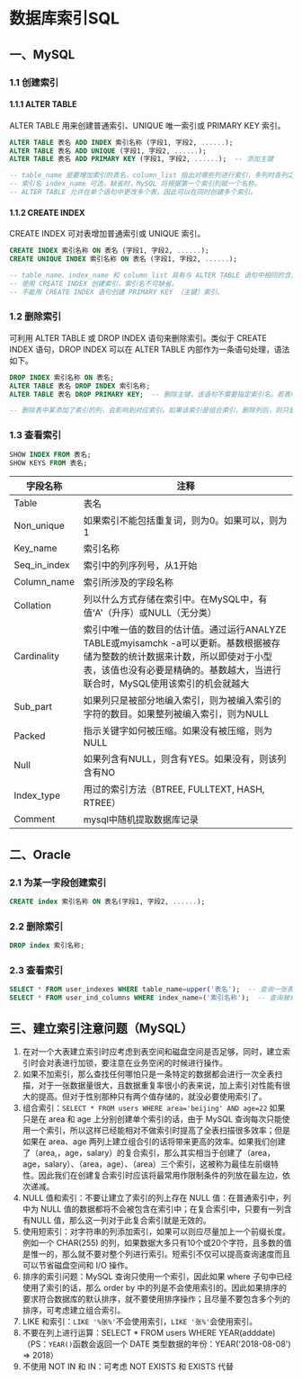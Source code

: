 # 数据库索引SQL

## 一、MySQL

### 1.1 创建索引

#### 1.1.1 ALTER TABLE

ALTER TABLE 用来创建普通索引、UNIQUE 唯一索引或 PRIMARY KEY 索引。

````sql
ALTER TABLE 表名 ADD INDEX 索引名称 (字段1, 字段2, ......);
ALTER TABLE 表名 ADD UNIQUE (字段1, 字段2, ......);
ALTER TABLE 表名 ADD PRIMARY KEY (字段1, 字段2, ......);  -- 添加主键

-- table_name 是要增加索引的表名，column_list 指出对哪些列进行索引，多列时各列之间用逗号分隔。
-- 索引名 index_name 可选，缺省时，MySQL 将根据第一个索引列赋一个名称。
-- ALTER TABLE 允许在单个语句中更改多个表，因此可以在同时创建多个索引。
````

#### 1.1.2 CREATE INDEX

CREATE INDEX 可对表增加普通索引或 UNIQUE 索引。

````sql
CREATE INDEX 索引名称 ON 表名 (字段1, 字段2, ......);
CREATE UNIQUE INDEX 索引名称 ON 表名 (字段1, 字段2, ......);

-- table_name、index_name 和 column_list 具有与 ALTER TABLE 语句中相同的含义。
-- 使用 CREATE INDEX 创建索引，索引名不可缺省。
-- 不能用 CREATE INDEX 语句创建 PRIMARY KEY （主键）索引。
````

### 1.2 删除索引

可利用 ALTER TABLE 或 DROP INDEX 语句来删除索引。类似于 CREATE INDEX 语句，DROP INDEX 可以在 ALTER TABLE 内部作为一条语句处理，语法如下。

````sql
DROP INDEX 索引名称 ON 表名;
ALTER TABLE 表名 DROP INDEX 索引名称;
ALTER TABLE 表名 DROP PRIMARY KEY;  -- 删除主键，该语句不需要指定索引名。若表中没有主键索引，但有一个或者多个唯一索引，则MySQL会删除第一个唯一索引。

-- 删除表中某添加了索引的列，会影响到对应索引。如果该索引是组合索引，删除列后，则只是从索引删除该列而已。但如果删除的是索引对应的所有列，则整个索引也会被删除。
````

### 1.3 查看索引

````sql
SHOW INDEX FROM 表名;
SHOW KEYS FROM 表名;
````

| 字段名称     | 注释                                                         |
| ------------ | ------------------------------------------------------------ |
| Table        | 表名                                                         |
| Non_unique   | 如果索引不能包括重复词，则为0。如果可以，则为1               |
| Key_name     | 索引名称                                                     |
| Seq_in_index | 索引中的列序列号，从1开始                                    |
| Column_name  | 索引所涉及的字段名称                                         |
| Collation    | 列以什么方式存储在索引中。在MySQL中，有值‘A'（升序）或NULL（无分类） |
| Cardinality  | 索引中唯一值的数目的估计值。通过运行ANALYZE TABLE或myisamchk -a可以更新。基数根据被存储为整数的统计数据来计数，所以即使对于小型表，该值也没有必要是精确的。基数越大，当进行联合时，MySQL使用该索引的机会就越大 |
| Sub_part     | 如果列只是被部分地编入索引，则为被编入索引的字符的数目。如果整列被编入索引，则为NULL |
| Packed       | 指示关键字如何被压缩。如果没有被压缩，则为NULL               |
| Null         | 如果列含有NULL，则含有YES。如果没有，则该列含有NO            |
| Index_type   | 用过的索引方法（BTREE, FULLTEXT, HASH, RTREE）               |
| Comment      | mysql中随机提取数据库记录                                    |

## 二、Oracle

### 2.1 为某一字段创建索引

````sql
CREATE index 索引名称 ON 表名(字段1, 字段2, ......);
````

### 2.2 删除索引

````sql
DROP index 索引名称;
````

### 2.3 查看索引

````sql
SELECT * FROM user_indexes WHERE table_name=upper('表名');  -- 查询一张表里面索引
SELECT * FROM user_ind_columns WHERE index_name=('索引名称');  -- 查询被索引的字段
````

## 三、建立索引注意问题（MySQL）

1. 在对一个大表建立索引时应考虑到表空间和磁盘空间是否足够，同时，建立索引时会对表进行加锁，要注意在业务空闲的时候进行操作。
2. 如果不加索引，那么查找任何哪怕只是一条特定的数据都会进行一次全表扫描，对于一张数据量很大，且数据重复率很小的表来说，加上索引对性能有很大的提高。但对于性别那种只有两个值存储的，就没必要使用索引了。
3. 组合索引：`SELECT * FROM users WHERE area='beijing' AND age=22`
   如果只是在 area 和 age 上分别创建单个索引的话，由于 MySQL 查询每次只能使用一个索引，所以这样已经能相对不做索引时提高了全表扫描很多效率；但是如果在 area、age 两列上建立组合引的话将带来更高的效率。如果我们创建了（area,，age，salary）的复合索引，那么其实相当于创建了（area，age，salary）、（area，age）、（area）三个索引，这被称为最佳左前缀特性。因此我们在创建复合索引时应该将最常用作限制条件的列放在最左边，依次递减。
4. NULL 值和索引：不要让建立了索引的列上存在 NULL 值：在普通索引中，列中为 NULL 值的数据都将不会被包含在索引中；在复合索引中，只要有一列含有NULL 值，那么这一列对于此复合索引就是无效的。
5. 使用短索引：对字符串的列添加索引，如果可以则应尽量加上一个前缀长度。例如一个 CHAR(255) 的列，如果数据大多只有10个或20个字符，且多数的值是惟一的，那么就不要对整个列进行索引。短索引不仅可以提高查询速度而且可以节省磁盘空间和 I/O 操作。
6. 排序的索引问题：MySQL 查询只使用一个索引，因此如果 where 子句中已经使用了索引的话，那么 order by 中的列是不会使用索引的。因此如果排序的要求符合数据库的默认排序，就不要使用排序操作；且尽量不要包含多个列的排序，可考虑建立组合索引。
7. LIKE 和索引：`LIKE '%张%'`不会使用索引，`LIKE '张%'`会使用索引。
8. 不要在列上进行运算：SELECT * FROM users WHERE YEAR(adddate)
   （PS：`YEAR()`函数会返回一个 DATE 类型数据的年份：YEAR('2018-08-08') => 2018）
9. 不使用 NOT IN 和 IN：可考虑 NOT EXISTS 和 EXISTS 代替